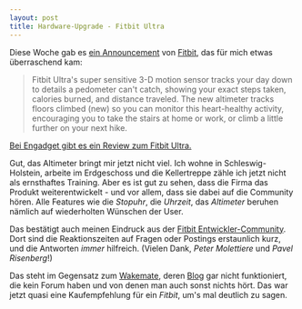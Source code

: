 ```yaml
---
layout: post
title: Hardware-Upgrade - Fitbit Ultra
---
```

Diese Woche gab es [ein Announcement][2] von [Fitbit][1], das für mich etwas überraschend kam:

> Fitbit Ultra's super sensitive 3-D motion sensor tracks
> your day down to details a pedometer can't catch, showing
> your exact steps taken, calories burned, and distance
> traveled. The new altimeter tracks floors climbed (new)
> so you can monitor this heart-healthy activity, 
> encouraging you to take the stairs at home or work,
> or climb a little further on your next hike.

[Bei Engadget gibt es ein Review zum Fitbit Ultra.][3]

Gut, das Altimeter bringt mir jetzt nicht viel. Ich wohne in Schleswig-Holstein, arbeite im Erdgeschoss und die Kellertreppe zähle ich jetzt nicht als ernsthaftes Training. Aber es ist gut zu sehen, dass die Firma das Produkt weiterentwickelt - und vor allem, dass sie dabei auf die Community hören. Alle Features wie die *Stopuhr*, die *Uhrzeit*, das *Altimeter* beruhen nämlich auf wiederholten Wünschen der User.

Das bestätigt auch meinen Eindruck aus der [Fitbit Entwickler-Community][4]. Dort sind die Reaktionszeiten auf Fragen oder Postings erstaunlich kurz, und die Antworten *immer* hilfreich. (Vielen Dank, *Peter Molettiere* und *Pavel Risenberg*!)

Das steht im Gegensatz zum [Wakemate][5], deren [Blog][6] gar nicht funktioniert, die kein Forum haben und von denen man auch sonst nichts hört. Das war jetzt quasi eine Kaufempfehlung für ein *Fitbit*, um's mal deutlich zu sagen.


[1]: http://www.fitbit.com/
[2]: http://www.fitbit.com/product/features
[3]: http://www.engadget.com/2011/10/03/fitbit-ultra-review/
[4]: http://dev.fitbit.com/
[5]: http://www.wakemate.com/
[6]: http://blog.wakemate.com/
